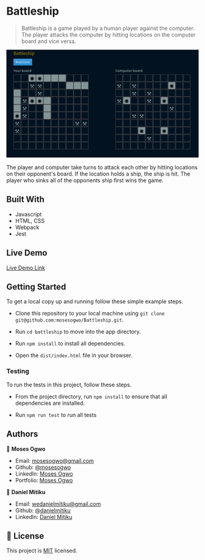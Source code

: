 # Battleship

> Battleship is a game played by a human player against the computer. The player attacks the computer by hitting locations on the computer board and vice versa.

![](2020-03-16-16-38-39.png)


The player and computer take turns to attack each other by hitting locations on their opponent's board. If the location holds a ship, the ship is hit. The player who sinks all of the opponents ship first wins the game. 

## Built With

- Javascript
- HTML, CSS
- Webpack
- Jest

## Live Demo

[Live Demo Link](https://rawcdn.githack.com/mosesogwo/Battleship/7d43ca01f344dbe726908d06e60669781d9e55ad/dist/index.html)

## Getting Started

To get a local copy up and running follow these simple example steps.

 - Clone this repository to your local machine using ```git clone git@github.com:mosesogwo/Battleship.git```.

 - Run ```cd battleship``` to move into the app directory.
 
 - Run ```npm install``` to install all dependencies.

 - Open the ```dist/index.html``` file in your browser.


### Testing

To run the tests in this project, follow these steps.
- From the project directory, run `npm install` to ensure that all dependencies are installed.

- Run `npm run test` to run all tests

## Authors

👤 **Moses Ogwo**

- Email: mosesogwo@gmail.com
- Github: [@mosesogwo](https://github.com/mosesogwo)
- LinkedIn: [Moses Ogwo](https://www.linkedin.com/in/mosesogwo/)
- Portfolio: [Moses Ogwo](https://mosesogwo.github.io/My-Portfolio/)

👤 **Daniel Mitiku**

- Email: wedanielmitiku@gmail.com
- Github: [@danielmitiku](https://github.com/DanielMitiku)
- LinkedIn: [Daniel Mitiku](https://www.linkedin.com/in/daniel-mitiku-aa9719151/)



## 📝 License

This project is [MIT](http://www.tldrlegal.com/license/mit-license) licensed.
